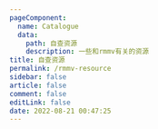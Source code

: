 ```yaml
---
pageComponent: 
  name: Catalogue
  data: 
    path: 自查资源
    description: 一些和rmmv有关的资源
title: 自查资源
permalink: /rmmv-resource
sidebar: false
article: false
comment: false
editLink: false
date: 2022-08-21 00:47:25
---
```

